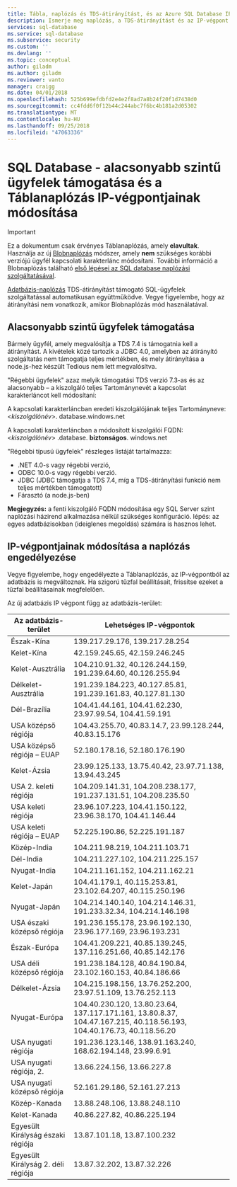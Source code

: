 ```yaml
---
title: Tábla, naplózás és TDS-átirányítást, és az Azure SQL Database IP-végpontok |} A Microsoft Docs
description: Ismerje meg naplózás, a TDS-átirányítást és az IP-végpont módosításokat az Azure SQL Database táblanaplózás implementálásakor.
services: sql-database
ms.service: sql-database
ms.subservice: security
ms.custom: ''
ms.devlang: ''
ms.topic: conceptual
author: giladm
ms.author: giladm
ms.reviewer: vanto
manager: craigg
ms.date: 04/01/2018
ms.openlocfilehash: 525b699efdbfd2e4e2f8ad7a8b24f20f1d7438d0
ms.sourcegitcommit: cc4fdd6f0f12b44c244abc7f6bc4b181a2d05302
ms.translationtype: MT
ms.contentlocale: hu-HU
ms.lasthandoff: 09/25/2018
ms.locfileid: "47063336"
---
```

# <a name="sql-database----downlevel-clients-support-and-ip-endpoint-changes-for-table-auditing"></a>SQL Database - alacsonyabb szintű ügyfelek támogatása és a Táblanaplózás IP-végpontjainak módosítása

> [!IMPORTANT]
> Ez a dokumentum csak érvényes Táblanaplózás, amely **elavultak**.<br>
> Használja az új [Blobnaplózás](sql-database-auditing.md) módszer, amely **nem** szükséges korábbi verziójú ügyfél kapcsolati karakterlánc módosítani. További információ a Blobnaplózás található [első lépései az SQL database naplózási szolgáltatásával](sql-database-auditing.md).

[Adatbázis-naplózás](sql-database-auditing.md) TDS-átirányítást támogató SQL-ügyfelek szolgáltatással automatikusan együttműködve. Vegye figyelembe, hogy az átirányítási nem vonatkozik, amikor Blobnaplózás mód használatával.

## <a id="subheading-1"></a>Alacsonyabb szintű ügyfelek támogatása
Bármely ügyfél, amely megvalósítja a TDS 7.4 is támogatnia kell a átirányítást. A kivételek közé tartozik a JDBC 4.0, amelyben az átirányító szolgáltatás nem támogatja teljes mértékben, és mely átirányítása a node.js-hez készült Tedious nem lett megvalósítva.

"Régebbi ügyfelek" azaz melyik támogatási TDS verzió 7.3-as és az alacsonyabb – a kiszolgáló teljes Tartománynevét a kapcsolat karakterláncot kell módosítani:

A kapcsolati karakterláncban eredeti kiszolgálójának teljes Tartományneve: <*kiszolgálónév*>. database.windows.net

A kapcsolati karakterláncban a módosított kiszolgálói FQDN: <*kiszolgálónév*> .database. **biztonságos**. windows.net

"Régebbi típusú ügyfelek" részleges listáját tartalmazza:

* .NET 4.0-s vagy régebbi verzió,
* ODBC 10.0-s vagy régebbi verzió.
* JDBC (JDBC támogatja a TDS 7.4, míg a TDS-átirányítási funkció nem teljes mértékben támogatott)
* Fárasztó (a node.js-ben)

**Megjegyzés:** a fenti kiszolgáló FQDN módosítása egy SQL Server szint naplózási házirend alkalmazása nélkül szükséges konfiguráció. lépés: az egyes adatbázisokban (ideiglenes megoldás) számára is hasznos lehet.

## <a id="subheading-2"></a>IP-végpontjainak módosítása a naplózás engedélyezése
Vegye figyelembe, hogy engedélyezte a Táblanaplózás, az IP-végpontból az adatbázis is megváltoznak. Ha szigorú tűzfal beállításait, frissítse ezeket a tűzfal beállításainak megfelelően.

Az új adatbázis IP végpont függ az adatbázis-terület:

| Az adatbázis-terület | Lehetséges IP-végpontok |
| --- | --- |
| Észak-Kína |139.217.29.176, 139.217.28.254 |
| Kelet-Kína |42.159.245.65, 42.159.246.245 |
| Kelet-Ausztrália |104.210.91.32, 40.126.244.159, 191.239.64.60, 40.126.255.94 |
| Délkelet-Ausztrália |191.239.184.223, 40.127.85.81, 191.239.161.83, 40.127.81.130 |
| Dél-Brazília |104.41.44.161, 104.41.62.230, 23.97.99.54, 104.41.59.191 |
| USA középső régiója |104.43.255.70, 40.83.14.7, 23.99.128.244, 40.83.15.176 |
| USA középső régiója – EUAP |52.180.178.16, 52.180.176.190 |
| Kelet-Ázsia |23.99.125.133, 13.75.40.42, 23.97.71.138, 13.94.43.245 |
| USA 2. keleti régiója |104.209.141.31, 104.208.238.177, 191.237.131.51, 104.208.235.50 |
| USA keleti régiója |23.96.107.223, 104.41.150.122, 23.96.38.170, 104.41.146.44 |
| USA keleti régiója – EUAP |52.225.190.86, 52.225.191.187 |
| Közép-India |104.211.98.219, 104.211.103.71 |
| Dél-India |104.211.227.102, 104.211.225.157 |
| Nyugat-India |104.211.161.152, 104.211.162.21 |
| Kelet-Japán |104.41.179.1, 40.115.253.81, 23.102.64.207, 40.115.250.196 |
| Nyugat-Japán |104.214.140.140, 104.214.146.31, 191.233.32.34, 104.214.146.198 |
| USA északi középső régiója |191.236.155.178, 23.96.192.130, 23.96.177.169, 23.96.193.231 |
| Észak-Európa |104.41.209.221, 40.85.139.245, 137.116.251.66, 40.85.142.176 |
| USA déli középső régiója |191.238.184.128, 40.84.190.84, 23.102.160.153, 40.84.186.66 |
| Délkelet-Ázsia |104.215.198.156, 13.76.252.200, 23.97.51.109, 13.76.252.113 |
| Nyugat-Európa |104.40.230.120, 13.80.23.64, 137.117.171.161, 13.80.8.37, 104.47.167.215, 40.118.56.193, 104.40.176.73, 40.118.56.20 |
| USA nyugati régiója |191.236.123.146, 138.91.163.240, 168.62.194.148, 23.99.6.91 |
| USA nyugati régiója, 2. |13.66.224.156, 13.66.227.8 |
| USA nyugati középső régiója |52.161.29.186, 52.161.27.213 |
| Közép-Kanada |13.88.248.106, 13.88.248.110 |
| Kelet-Kanada |40.86.227.82, 40.86.225.194 |
| Egyesült Királyság északi régiója |13.87.101.18, 13.87.100.232 |
| Egyesült Királyság 2. déli régiója |13.87.32.202, 13.87.32.226 |
